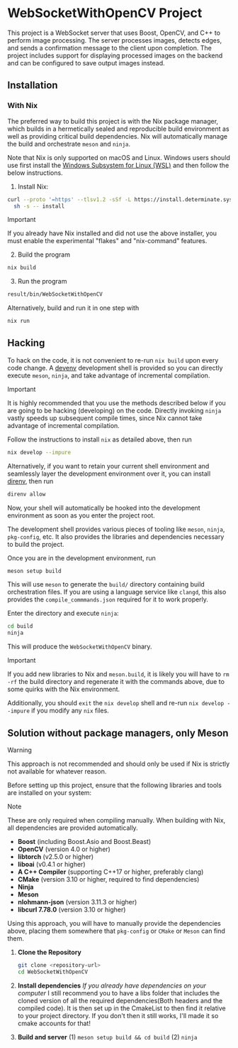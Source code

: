 # WebSocketWithOpenCV Project

This project is a WebSocket server that uses Boost, OpenCV, and C++ to perform
image processing. The server processes images, detects edges, and sends a
confirmation message to the client upon completion. The project includes
support for displaying processed images on the backend and can be configured to
save output images instead.

## Installation

### With Nix

The preferred way to build this project is with the Nix package manager, which
builds in a hermetically sealed and reproducible build environment as well as
providing critical build dependencies. Nix will automatically manage the build
and orchestrate `meson` and `ninja`.

Note that Nix is only supported on macOS and Linux. Windows users should use
first install the [Windows Subsystem for Linux
(WSL)](https://learn.microsoft.com/en-us/windows/wsl/install) and then follow
the below instructions.

1. Install Nix:

```bash
curl --proto '=https' --tlsv1.2 -sSf -L https://install.determinate.systems/nix | \
  sh -s -- install
```

> [!IMPORTANT]
> If you already have Nix installed and did not use the above installer, you
> must enable the experimental "flakes" and "nix-command" features.

2. Build the program
``` bash
nix build
```

3. Run the program
```bash
result/bin/WebSocketWithOpenCV
```

Alternatively, build and run it in one step with

```bash
nix run
```

## Hacking

To hack on the code, it is not convenient to re-run `nix build` upon every code
change. A [devenv](https://devenv.sh/) development shell is provided so you can
directly execute `meson`, `ninja`, and take advantage of incremental
compilation.

> [!IMPORTANT]
> It is highly recommended that you use the methods described below if you are
> going to be hacking (developing) on the code. Directly invoking `ninja`
> vastly speeds up subsequent compile times, since Nix cannot take advantage of
> incremental compilation.

Follow the instructions to install `nix` as detailed above, then run

```bash
nix develop --impure
```

Alternatively, if you want to retain your current shell environment and
seamlessly layer the development environment over it, you can install
[direnv](https://direnv.net/), then run

```bash
direnv allow
```

Now, your shell will automatically be hooked into the development environment
as soon as you enter the project root.

The development shell provides various pieces of tooling like `meson`, `ninja`,
`pkg-config`, etc. It also provides the libraries and dependencies necessary to
build the project.

Once you are in the development environment, run

```bash
meson setup build
```

This will use `meson` to generate the `build/` directory containing build
orchestration files. If you are using a language service like `clangd`, this
also provides the `compile_commmands.json` required for it to work properly.

Enter the directory and execute `ninja`:

```bash
cd build
ninja
```

This will produce the `WebSocketWithOpenCV` binary.

> [!IMPORTANT]
> If you add new libraries to Nix and `meson.build`, it is likely you will have
> to `rm -rf` the build directory and regenerate it with the commands above,
> due to some quirks with the Nix environment.
>
> Additionally, you should `exit` the `nix develop` shell and re-run `nix
> develop --impure` if you modify any `nix` files.

## Solution without package managers, only Meson

> [!WARNING]
> This approach is not recommended and should only be used if Nix is strictly not
> available for whatever reason.

Before setting up this project, ensure that the following libraries and tools
are installed on your system:

> [!NOTE]
> These are only required when compiling manually. When building with Nix, all
> dependencies are provided automatically.

- **Boost** (including Boost.Asio and Boost.Beast)
- **OpenCV** (version 4.0 or higher)
- **libtorch** (v2.5.0 or higher)
- **liboai** (v0.4.1 or higher)
- **A C++ Compiler** (supporting C++17 or higher, preferably clang)
- **CMake** (version 3.10 or higher, required to find dependencies)
- **Ninja**
- **Meson**
- **nlohmann-json** (version 3.11.3 or higher)
- **libcurl 7.78.0** (version 3.10 or higher)

Using this approach, you will have to manually provide the dependencies above,
placing them somewhere that `pkg-config` or `CMake` or `Meson` can find them.

1. **Clone the Repository**
   ```bash
   git clone <repository-url>
   cd WebSocketWithOpenCV

2. **Install dependencies** *If you already have dependencies on your computer*
   I still recommend you to have a libs folder that includes the cloned version
   of all the required dependencies(Both headers and the compiled code). It is
   then set up in the CmakeList to then find it relative to your project
   directory. If you don't then it still works, I'll made it so cmake accounts
   for that! 

3. **Build and server**
(1) `meson setup build && cd build`
(2) `ninja`
